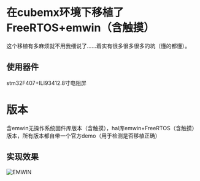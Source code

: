 # 在cubemx环境下移植了FreeRTOS+emwin（含触摸）

这个移植有多麻烦就不用我细说了......着实有很多很多很多的坑（懂的都懂）。

## 使用器件

stm32F407+ILI93412.8寸电阻屏

# 版本

含emwin无操作系统固件库版本（含触摸），hal库emwin+FreeRTOS（含触摸）版本，所有版本都自带一个官方demo（用于检测是否移植正确）

## 实现效果

![EMWIN](https://img-blog.csdnimg.cn/20200630181005259.JPG?x-oss-process=image/watermark,type_ZmFuZ3poZW5naGVpdGk,shadow_10,text_aHR0cHM6Ly9ibG9nLmNzZG4ubmV0L25hbWVfbG9uZ21pbmc=,size_16,color_FFFFFF,t_70)